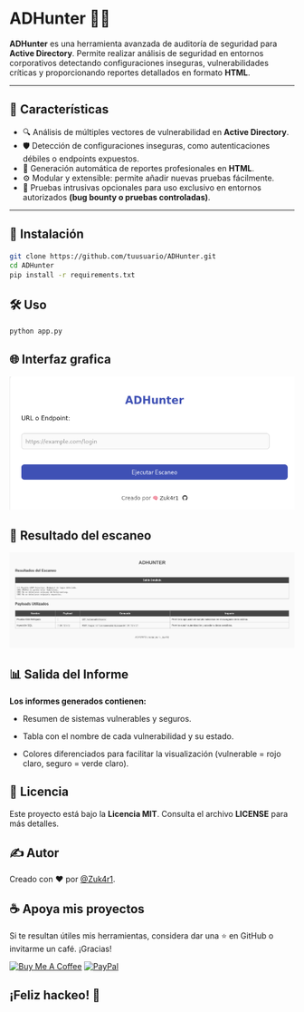 # ADHunter 🕵️‍♂️

**ADHunter** es una herramienta avanzada de auditoría de seguridad para **Active Directory**. Permite realizar análisis de seguridad en entornos corporativos detectando configuraciones inseguras, vulnerabilidades críticas y proporcionando reportes detallados en formato **HTML**.

---

## 📌 Características

- 🔍 Análisis de múltiples vectores de vulnerabilidad en **Active Directory**.
- 🛡️ Detección de configuraciones inseguras, como autenticaciones débiles o endpoints expuestos.
- 📄 Generación automática de reportes profesionales en **HTML**.
- ⚙️ Modular y extensible: permite añadir nuevas pruebas fácilmente.
- 🧠 Pruebas intrusivas opcionales para uso exclusivo en entornos autorizados **(bug bounty o pruebas controladas)**.

---

## 🚀 Instalación

```bash
git clone https://github.com/tuusuario/ADHunter.git
cd ADHunter
pip install -r requirements.txt
```

## 🛠️ Uso

```bash
python app.py
```
## 🌐 Interfaz grafica

![Texto alternativo](imagenes/uso.png)

## 📑 Resultado del escaneo

![Texto alternativo](imagenes/resultado.png) 

## 📊 Salida del Informe

**Los informes generados contienen:**

- Resumen de sistemas vulnerables y seguros.

- Tabla con el nombre de cada vulnerabilidad y su estado.

- Colores diferenciados para facilitar la visualización (vulnerable = rojo claro, seguro = verde claro).

## 📜 Licencia
Este proyecto está bajo la **Licencia MIT**. Consulta el archivo **LICENSE** para más detalles.

## ✍️ Autor
Creado con ❤️ por [@Zuk4r1](https://github.com/Zuk4r1).

## ☕ Apoya mis proyectos
Si te resultan útiles mis herramientas, considera dar una ⭐ en GitHub o invitarme un café. ¡Gracias!

[![Buy Me A Coffee](https://img.shields.io/badge/Buy_Me_A_Coffee-FFDD00?style=for-the-badge&logo=buy-me-a-coffee&logoColor=black)](https://buymeacoffee.com/investigacq)  [![PayPal](https://img.shields.io/badge/PayPal-00457C?style=for-the-badge&logo=paypal&logoColor=white)](https://www.paypal.com/paypalme/babiloniaetica)

## ¡Feliz hackeo! 🎯
